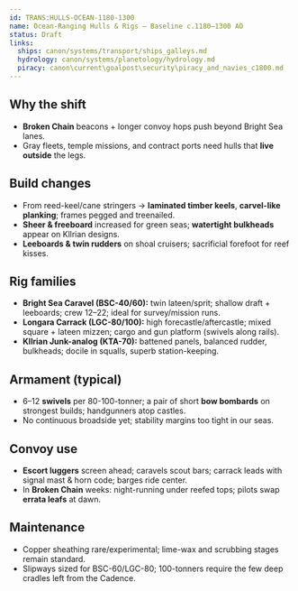 ```yaml
---
id: TRANS:HULLS-OCEAN-1180-1300
name: Ocean-Ranging Hulls & Rigs — Baseline c.1180–1300 AO
status: Draft
links:
  ships: canon/systems/transport/ships_galleys.md
  hydrology: canon/systems/planetology/hydrology.md
  piracy: canon\current\goalpost\security\piracy_and_navies_c1800.md
---
```


## Why the shift
- **Broken Chain** beacons + longer convoy hops push beyond Bright Sea lanes.  
- Gray fleets, temple missions, and contract ports need hulls that **live outside** the legs.

## Build changes
- From reed-keel/cane stringers → **laminated timber keels**, **carvel-like planking**; frames pegged and treenailed.  
- **Sheer & freeboard** increased for green seas; **watertight bulkheads** appear on Kllrian designs.  
- **Leeboards & twin rudders** on shoal cruisers; sacrificial forefoot for reef kisses.

## Rig families
- **Bright Sea Caravel (BSC-40/60):** twin lateen/sprit; shallow draft + leeboards; crew 12–22; ideal for survey/mission runs.  
- **Longara Carrack (LGC-80/100):** high forecastle/aftercastle; mixed square + lateen mizzen; cargo and gun platform (swivels along rails).  
- **Kllrian Junk-analog (KTA-70):** battened panels, balanced rudder, bulkheads; docile in squalls, superb station-keeping.

## Armament (typical)
- 6–12 **swivels** per 80-100-tonner; a pair of short **bow bombards** on strongest builds; handgunners atop castles.  
- No continuous broadside yet; stability margins too tight in our seas.

## Convoy use
- **Escort luggers** screen ahead; caravels scout bars; carrack leads with signal mast & horn code; barges ride center.  
- In **Broken Chain** weeks: night-running under reefed tops; pilots swap **errata leafs** at dawn.

## Maintenance
- Copper sheathing rare/experimental; lime-wax and scrubbing stages remain standard.  
- Slipways sized for BSC-60/LGC-80; 100-tonners require the few deep cradles left from the Cadence.
